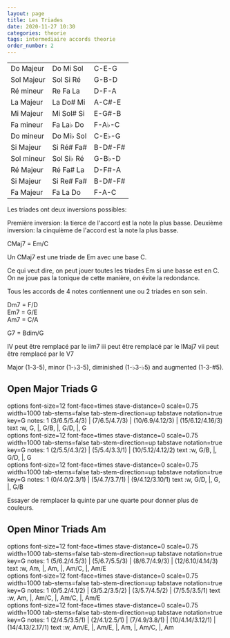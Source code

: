 ```yaml
---
layout: page
title: Les Triades
date: 2020-11-27 10:30
categories: theorie
tags: intermediaire accords theorie
order_number: 2
---
```



|             |             |          |
|-------------|-------------|----------|
| Do Majeur   | Do Mi Sol   | C-E-G    |
| Sol Majeur  | Sol Si Ré   | G-B-D    |
| Ré mineur   | Re Fa La    | D-F-A    |
| La Majeur   | La Do# Mi   | A-C#-E   |
| Mi Majeur   | Mi Sol# Si  | E-G#-B   |
| Fa mineur   | Fa La♭ Do   | F-A♭-C   |
| Do mineur   | Do Mi♭ Sol  | C-E♭-G   |
| Si Majeur   | Si Ré# Fa#  | B-D#-F#  |
| Sol mineur  | Sol Si♭ Ré  | G-B♭-D   |
| Ré Majeur   | Ré Fa# La   | D-F#-A   |
| Si Majeur   | Si Re# Fa#  | B-D#-F#  |
| Fa Majeur   | Fa La Do    | F-A-C    |


Les triades ont deux inversions possibles:

Première inversion: la tierce de l'accord est la note la plus basse.
Deuxième inversion: la cinquième de l'accord est la note la plus basse.

CMaj7 = Em/C

Un CMaj7 est une triade de Em avec une base C.

Ce qui veut dire, on peut jouer toutes les triades Em si une basse est en C. On ne joue pas la tonique de cette manière, on évite la redondance.

Tous les accords de 4 notes contiennent une ou 2 triades en son sein.

Dm7 = F/D  
Em7 = G/E  
Am7 = C/A

G7 = Bdim/G

IV peut être remplacé par le iim7
iii peut être remplacé par le IMaj7
vii peut être remplacé par le V7

Major (1-3-5), minor (1-♭3-5), diminished (1-♭3-♭5) and augmented (1-3-#5).
 
## Open Major Triads G

<div class="vextab-auto" width=1000>
    options font-size=12 font-face=times stave-distance=0 scale=0.75 width=1000
    tab-stems=false tab-stem-direction=up
    tabstave notation=true
    key=G
    notes: 1 (3/6.5/5.4/3) | (7/6.5/4.7/3) | (10/6.9/4.12/3) | (15/6.12/4.16/3)
    text :w, G, |, G/B, |, G/D, |, G
</div>

<div class="vextab-auto" width=1000>
    options font-size=12 font-face=times stave-distance=0 scale=0.75 width=1000
    tab-stems=false tab-stem-direction=up
    tabstave notation=true
    key=G
    notes: 1 (2/5.5/4.3/2) | (5/5.4/3.3/1) | (10/5.12/4.12/2)
    text :w, G/B, |, G/D, |, G
</div>

<div class="vextab-auto" width=1000>
    options font-size=12 font-face=times stave-distance=0 scale=0.75 width=1000
    tab-stems=false tab-stem-direction=up
    tabstave notation=true
    key=G
    notes: 1 (0/4.0/2.3/1) | (5/4.7/3.7/1) | (9/4.12/3.10/1)
    text :w, G/D, |, G, |, G/B
</div>

Essayer de remplacer la quinte par une quarte pour donner plus de couleurs.

## Open Minor Triads Am

<div class="vextab-auto" width=1000>
    options font-size=12 font-face=times stave-distance=0 scale=0.75 width=1000
    tab-stems=false tab-stem-direction=up
    tabstave notation=true
    key=G
    notes: 1 (5/6.2/4.5/3) | (5/6.7/5.5/3) | (8/6.7/4.9/3) | (12/6.10/4.14/3)
    text :w, Am, |, Am, |, Am/C, |, Am/E
</div>

<div class="vextab-auto" width=1000>
    options font-size=12 font-face=times stave-distance=0 scale=0.75 width=1000
    tab-stems=false tab-stem-direction=up
    tabstave notation=true
    key=G
    notes: 1 (0/5.2/4.1/2) | (3/5.2/3.5/2) | (3/5.7/4.5/2) | (7/5.5/3.5/1)
    text :w, Am, |, Am/C, |, Am/C, |, Am/E
</div>

<div class="vextab-auto" width=1000>
    options font-size=12 font-face=times stave-distance=0 scale=0.75 width=1000
    tab-stems=false tab-stem-direction=up
    tabstave notation=true
    key=G
    notes: 1 (2/4.5/3.5/1) | (2/4.1/2.5/1) | (7/4.9/3.8/1) | (10/4.14/3.12/1) | (14/4.13/2.17/1)
    text :w, Am/E, |, Am/E, |, Am, |, Am/C, |, Am
</div>